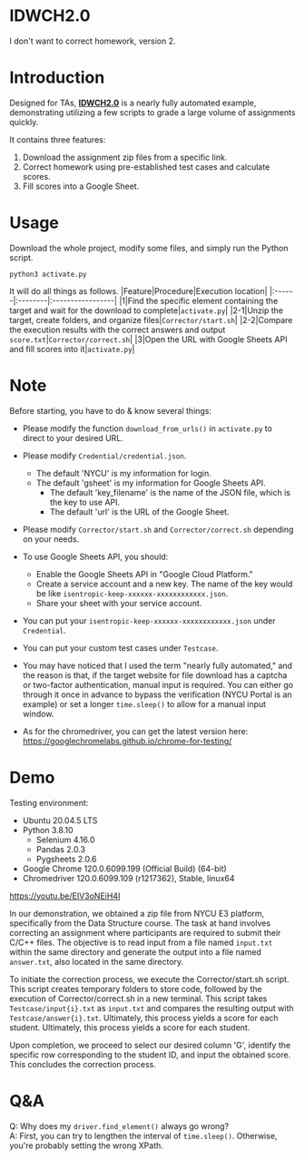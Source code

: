 # IDWCH2.0
I don't want to correct homework, version 2.

# Introduction
Designed for TAs, <ins>**IDWCH2.0**</ins> is a nearly fully automated example, demonstrating utilizing a few scripts to grade a large volume of assignments quickly.

It contains three features:
1. Download the assignment zip files from a specific link.
2. Correct homework using pre-established test cases and calculate scores.
3. Fill scores into a Google Sheet.

# Usage
Download the whole project, modify some files, and simply run the Python script.
```
python3 activate.py
```

It will do all things as follows.
|Feature|Procedure|Execution location|
|:------|:--------|:-----------------|
|1|Find the specific element containing the target and wait for the download to complete|`activate.py`|
|2-1|Unzip the target, create folders, and organize files|`Corrector/start.sh`|
|2-2|Compare the execution results with the correct answers and output `score.txt`|`Corrector/correct.sh`|
|3|Open the URL with Google Sheets API and fill scores into it|`activate.py`|

# Note
Before starting, you have to do & know several things:
- Please modify the function `download_from_urls()` in `activate.py` to direct to your desired URL.
- Please modify `Credential/credential.json`.
  - The default 'NYCU' is my information for login.
  - The default 'gsheet' is my information for Google Sheets API.
    - The default 'key_filename' is the name of the JSON file, which is the key to use API.
    - The default 'url' is the URL of the Google Sheet.
- Please modify `Corrector/start.sh` and `Corrector/correct.sh` depending on your needs.

- To use Google Sheets API, you should:
  - Enable the Google Sheets API in "Google Cloud Platform."
  - Create a service account and a new key. The name of the key would be like `isentropic-keep-xxxxxx-xxxxxxxxxxxx.json`.
  - Share your sheet with your service account.
- You can put your `isentropic-keep-xxxxxx-xxxxxxxxxxxx.json` under `Credential`.
- You can put your custom test cases under `Testcase`.

- You may have noticed that I used the term "nearly fully automated," and the reason is that, if the target website for file download has a captcha or two-factor authentication, manual input is required. You can either go through it once in advance to bypass the verification (NYCU Portal is an example) or set a longer `time.sleep()` to allow for a manual input window.

- As for the chromedriver, you can get the latest version here: https://googlechromelabs.github.io/chrome-for-testing/

# Demo
Testing environment:
- Ubuntu 20.04.5 LTS
- Python 3.8.10
  - Selenium 4.16.0
  - Pandas 2.0.3
  - Pygsheets 2.0.6
- Google Chrome 120.0.6099.199 (Official Build) (64-bit)
- Chromedriver 120.0.6099.109 (r1217362), Stable, linux64

<a href="https://youtu.be/EIV3oNEiH4I" target="_blank">https://youtu.be/EIV3oNEiH4I</a>

In our demonstration, we obtained a zip file from NYCU E3 platform, specifically from the Data Structure course. The task at hand involves correcting an assignment where participants are required to submit their C/C++ files. The objective is to read input from a file named `input.txt` within the same directory and generate the output into a file named `answer.txt`, also located in the same directory.

To initiate the correction process, we execute the Corrector/start.sh script. This script creates temporary folders to store code, followed by the execution of Corrector/correct.sh in a new terminal. This script takes `Testcase/input{i}.txt` as `input.txt` and compares the resulting output with `Testcase/answer{i}.txt`. Ultimately, this process yields a score for each student. Ultimately, this process yields a score for each student.

Upon completion, we proceed to select our desired column 'G', identify the specific row corresponding to the student ID, and input the obtained score. This concludes the correction process.

# Q&A
Q: Why does my `driver.find_element()` always go wrong?\
A: First, you can try to lengthen the interval of `time.sleep()`. Otherwise, you're probably setting the wrong XPath.
